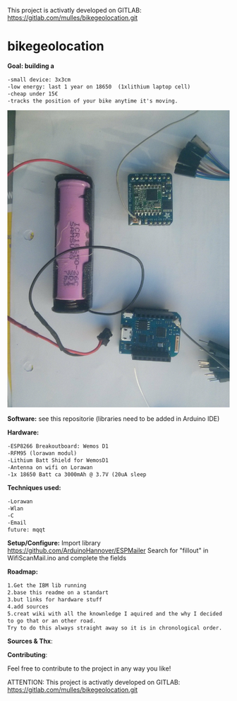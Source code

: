 This project is activatly developed on GITLAB: https://gitlab.com/mulles/bikegeolocation.git

# bikegeolocation

**Goal: building a** 

	-small device: 3x3cm
	-low energy: last 1 year on 18650  (1xlithium laptop cell) 
	-cheap under 15€ 
	-tracks the position of your bike anytime it's moving.  
							
							
![Hardware_Setup](https://github.com/mulles/bikegeolocation/blob/master/Hardware_Setup.jpg)								



**Software:** see this repositorie (libraries need to be added in Arduino IDE)


**Hardware:** 

	-ESP8266 Breakoutboard: Wemos D1 
	-RFM95 (lorawan modul)
	-Lithium Batt Shield for WemosD1
	-Antenna on wifi on Lorawan
	-1x 18650 Batt ca 3000mAh @ 3.7V (20uA sleep
          

**Techniques used:** 

	-Lorawan
	-Wlan
	-C 
	-Email 
	future: mqqt

**Setup/Configure:** Import library https://github.com/ArduinoHannover/ESPMailer 
       Search for "fillout" in WifiScanMail.ino and complete the fields
		
    
            
**Roadmap:**

	1.Get the IBM lib running 
	2.base this readme on a standart 
	3.but links for hardware stuff
	4.add sources 
	5.creat wiki with all the knownledge I aquired and the why I decided to go that or an other road. 
	Try to do this always straight away so it is in chronological order. 

**Sources & Thx**: 


**Contributing**:

Feel free to contribute to the project in any way you like!

ATTENTION: This project is activatly developed on GITLAB: https://gitlab.com/mulles/bikegeolocation.git
